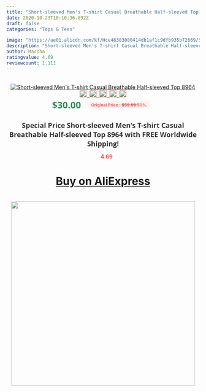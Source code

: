 ```yaml
---
title: "Short-sleeved Men's T-shirt Casual Breathable Half-sleeved Top  8964"
date: 2020-10-23T10:10:36.892Z
draft: false
categories: "Tops & Tees"

image: "https://ae01.alicdn.com/kf/Hce46383080414db1af1c9dfb935b72669/Short-sleeved-Men-s-T-shirt-Casual-Breathable-Half-sleeved-Top-8964.jpg"
description: "Short-sleeved Men's T-shirt Casual Breathable Half-sleeved Top  8964"
author: Marsha
ratingvalue: 4.69
reviewcount: 1.111
---
```

<br>
<div style="text-align: center;">
<a href="https://s.click.aliexpress.com/e/_A6hMcH" target="_blank" rel="nofollow noopener noreferrer"><img alt="Short-sleeved Men's T-shirt Casual Breathable Half-sleeved Top  8964" class="magnifier-image" src="https://ae01.alicdn.com/kf/Hce46383080414db1af1c9dfb935b72669/Short-sleeved-Men-s-T-shirt-Casual-Breathable-Half-sleeved-Top-8964.jpg_640x640.jpg">
<br>
<img style="border:1px solid salmon" src="https://ae01.alicdn.com/kf/Hce46383080414db1af1c9dfb935b72669/Short-sleeved-Men-s-T-shirt-Casual-Breathable-Half-sleeved-Top-8964.jpg_120x120.jpg">&nbsp;&nbsp;<img style="border:1px solid salmon" src="_120x120.jpg">&nbsp;&nbsp;<img style="border:1px solid salmon" src="_120x120.jpg">&nbsp;&nbsp;<img style="border:1px solid salmon" src="_120x120.jpg">&nbsp;&nbsp;<img style="border:1px solid salmon" src="_120x120.jpg"></a></div><br0>
<div style="text-align: center;"><span style="background-color: white; border: 0px; box-sizing: border-box; color: seagreen; display: inline-block; font-family: &quot;open sans&quot; , &quot;arial&quot; , &quot;helvetica&quot; , sans-serif , &quot;heiti&quot;; font-size: 24px; font-stretch: inherit; font-weight: 700; line-height: inherit; margin: 0px 10px 0px 0px; padding: 0px; vertical-align: middle;">$30.00 </span>
<span style="background: rgb(255 , 241 , 241); border-radius: 3px; border: 0px; box-sizing: border-box; color: #ff4747; display: inline-block; font-family: inherit; font-size: 12px; font-stretch: inherit; font-style: inherit; font-variant: inherit; font-weight: 600; line-height: inherit; margin: 0px; padding: 2px 5px; transform: scale(0.9); vertical-align: middle;">Original Price : <b style="text-decoration: line-through;">$59.99 </b> 50%&nbsp;&nbsp;</span></div>
<h1 style="color: #333333; display: inline-block; font-family: &quot;open sans&quot; , &quot;arial&quot; , &quot;helvetica&quot; , sans-serif , &quot;heiti&quot;; font-size: 18px; font-stretch: inherit; font-weight: 700; text-align: center;">Special Price Short-sleeved Men's T-shirt Casual Breathable Half-sleeved Top  8964 with FREE Worldwide Shipping!</h1>
<div style="color: #ff4747; text-align: center;">
<img src="https://4.bp.blogspot.com/-M0ZcTcb-5uY/XleCXlxnR4I/AAAAAAAAAEc/OrjgMkXV1oMQFaCRZj5HQwOCBcu3w1FegCPcBGAYYCw/s1600/star.png" style="height: 15px;">&nbsp;<b>4.69</b></div>
<div class="button_cont" align="center"><a class="buynow_a" href="https://s.click.aliexpress.com/e/_A6hMcH" target="_blank" rel="nofollow noopener noreferrer"><H1>Buy on AliExpress</H1></a></div><br>
<div class="separator" style="clear: both; text-align: center;">
<img src="https://lh3.googleusercontent.com/-pTy5HemUv9M/XlePHvY0dAI/AAAAAAAAAE4/0nX5iRUoIWY8eMW9Dpxeirr157OZliDIgCLcBGAsYHQ/s1600/badge.gif" width="480">
</div>
